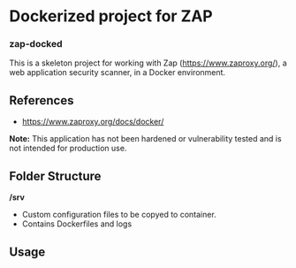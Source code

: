 # Dockerized project for ZAP
### zap-docked

This is a skeleton project for working with Zap (https://www.zaproxy.org/), a web application security scanner, in a Docker environment.

## References
- https://www.zaproxy.org/docs/docker/

**Note:** This application has not been hardened or vulnerability tested and is not intended for production use.

## Folder Structure
**/srv**
- Custom configuration files to be copyed to container. 
- Contains Dockerfiles and logs

## Usage
